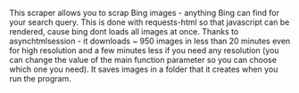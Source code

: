 This scraper allows you to scrap Bing images - anything Bing can find for your search query. This is done with requests-html so that javascript can be rendered, cause bing dont loads all images at once. Thanks to asynchtmlsession - it downloads ~ 950 images in less than 20 minutes even for high resolution and a few minutes less if you need any resolution (you can change the value of the main function parameter so you can choose which one you need). It saves images in a folder that it creates when you run the program.
